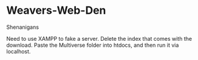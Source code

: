 # Weavers-Web-Den
Shenanigans 

Need to use XAMPP to fake a server. Delete the index that comes with the download. Paste the Multiverse folder into htdocs, and then run it via localhost.
